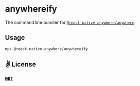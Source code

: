 # anywhereify
The command line bundler for [`@react-native-anywhere/anywhere`](https://github.com/react-native-anywhere/anywhere).

## Usage

```
npx @react-native-anywhere/anywhereify
```

## ✌️ License
[**MIT**](./LICENSE)
